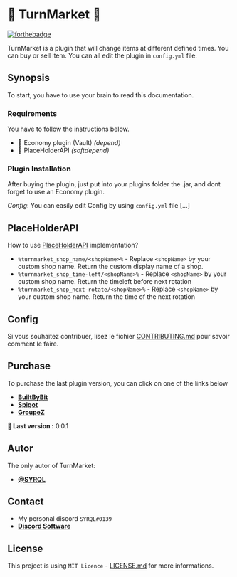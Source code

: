 # 🔁 TurnMarket 🔁

[![forthebadge](http://forthebadge.com/images/badges/built-with-love.svg)](http://forthebadge.com)

TurnMarket is a plugin that will change items at different defined times. You can buy or sell item. You can all edit the plugin in ``config.yml`` file.

## Synopsis

To start, you have to use your brain to read this documentation.

### Requirements

You have to follow the instructions below.

- 💸 Economy plugin (Vault) _(depend)_
- 💙 PlaceHolderAPI _(softdepend)_

### Plugin Installation

After buying the plugin, just put into your plugins folder the .jar, and dont forget to use an Economy plugin.

_Config_: You can easily edit Config by using ``config.yml`` file [...]

## PlaceHolderAPI

How to use [PlaceHolderAPI](https://www.spigotmc.org/resources/placeholderapi.6245) implementation?

* ``%turnmarket_shop_name/<shopName>%`` -  Replace ``<shopName>`` by your custom shop name. Return the custom display name of a shop.
* ``%turnmarket_shop_time-left/<shopName>%`` -  Replace ``<shopName>`` by your custom shop name. Return the timeleft before next rotation
* ``%turnmarket_shop_next-rotate/<shopName>%`` -  Replace ``<shopName>`` by your custom shop name. Return the time of the next rotation

## Config

Si vous souhaitez contribuer, lisez le fichier [CONTRIBUTING.md](https://example.org) pour savoir comment le faire.

## Purchase
To purchase the last plugin version, you can click on one of the links below

* **[BuiltByBit](https://builtbybit.com/)**
* **[Spigot](https://spigotmc.com/)**
* **[GroupeZ](https://groupez.dev/resources)**

**🌟 Last version :** 0.0.1


## Autor
The only autor of TurnMarket:
* **[@SYRQL](https://github.com/Syrql_)**


## Contact

* My personal discord ``SYRQL#0139``
* **[Discord Software](https://discord.gg/mK6Q2ddTcy)**

## License

This project is using ``MIT Licence`` - [LICENSE.md](LICENSE.md) for more informations.

